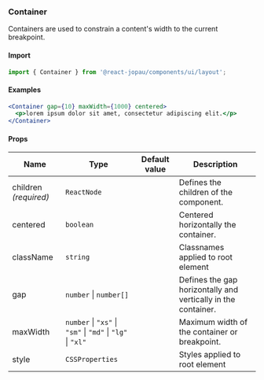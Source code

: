 ### Container

Containers are used to constrain a content's width to the current breakpoint.

#### Import

```jsx
import { Container } from '@react-jopau/components/ui/layout';
```

#### Examples

```jsx
<Container gap={10} maxWidth={1000} centered>
  <p>lorem ipsum dolor sit amet, consectetur adipiscing elit.</p>
</Container>
```

#### Props

| Name                  | Type                                                       | Default value | Description                                                   |
| --------------------- | ---------------------------------------------------------- | ------------- | ------------------------------------------------------------- |
| children _(required)_ | `ReactNode`                                                |               | Defines the children of the component.                        |
| centered              | `boolean`                                                  |               | Centered horizontally the container.                          |
| className             | `string`                                                   |               | Classnames applied to root element                            |
| gap                   | `number` \| `number[]`                                     |               | Defines the gap horizontally and vertically in the container. |
| maxWidth              | `number` \| `"xs"` \| `"sm"` \| `"md"` \| `"lg"` \| `"xl"` |               | Maximum width of the container or breakpoint.                 |
| style                 | `CSSProperties`                                            |               | Styles applied to root element                                |

